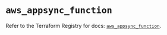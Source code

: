 # `aws_appsync_function`

Refer to the Terraform Registry for docs: [`aws_appsync_function`](https://registry.terraform.io/providers/hashicorp/aws/5.59.0/docs/resources/appsync_function).
